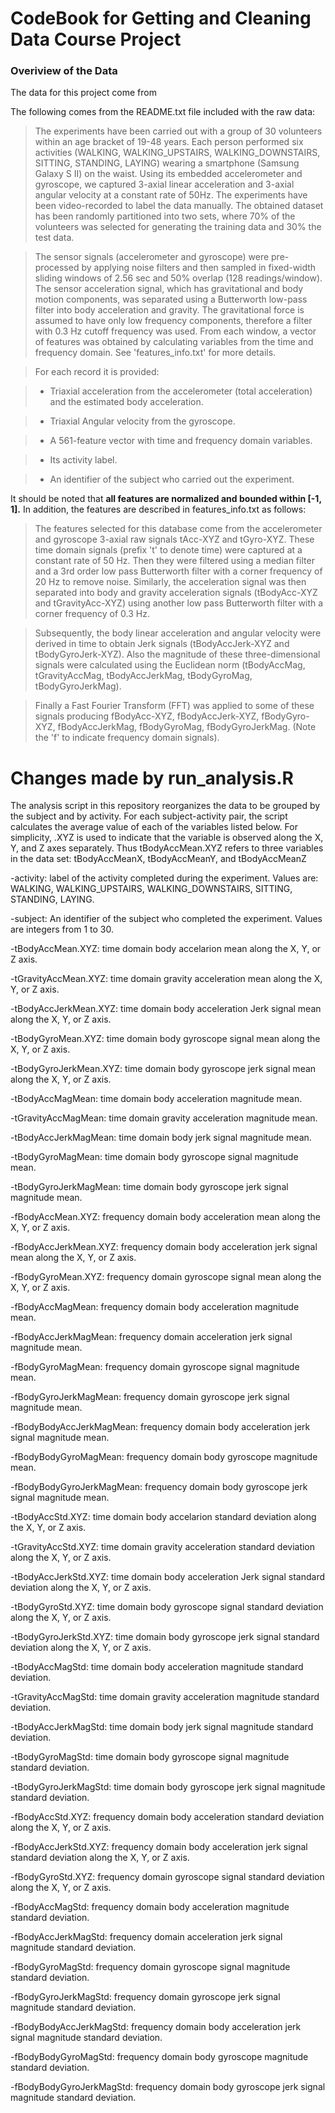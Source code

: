 # CodeBook for Getting and Cleaning Data Course Project

### Overiview of the Data
The data for this project come from 

The following comes from the README.txt file included with the raw data:

>The experiments have been carried out with a group of 30 volunteers within an age bracket of 19-48 years. Each person performed six activities (WALKING, WALKING_UPSTAIRS, WALKING_DOWNSTAIRS, SITTING, STANDING, LAYING) wearing a smartphone (Samsung Galaxy S II) on the waist. Using its embedded accelerometer and gyroscope, we captured 3-axial linear acceleration and 3-axial angular velocity at a constant rate of 50Hz. The experiments have been video-recorded to label the data manually. The obtained dataset has been randomly partitioned into two sets, where 70% of the volunteers was selected for generating the training data and 30% the test data. 

>The sensor signals (accelerometer and gyroscope) were pre-processed by applying noise filters and then sampled in fixed-width sliding windows of 2.56 sec and 50% overlap (128 readings/window). The sensor acceleration signal, which has gravitational and body motion components, was separated using a Butterworth low-pass filter into body acceleration and gravity. The gravitational force is assumed to have only low frequency components, therefore a filter with 0.3 Hz cutoff frequency was used. From each window, a vector of features was obtained by calculating variables from the time and frequency domain. See 'features_info.txt' for more details. 

>For each record it is provided:

>- Triaxial acceleration from the accelerometer (total acceleration) and the estimated body acceleration.

>- Triaxial Angular velocity from the gyroscope. 

>- A 561-feature vector with time and frequency domain variables. 

>- Its activity label. 

>- An identifier of the subject who carried out the experiment.

It should be noted that <b>all features are normalized and bounded within [-1, 1].</b> In addition, the features are described in features_info.txt as follows:

>The features selected for this database come from the accelerometer and gyroscope 3-axial raw signals tAcc-XYZ and tGyro-XYZ. These time domain signals (prefix 't' to denote time) were captured at a constant rate of 50 Hz. Then they were filtered using a median filter and a 3rd order low pass Butterworth filter with a corner frequency of 20 Hz to remove noise. Similarly, the acceleration signal was then separated into body and gravity acceleration signals (tBodyAcc-XYZ and tGravityAcc-XYZ) using another low pass Butterworth filter with a corner frequency of 0.3 Hz. 

>Subsequently, the body linear acceleration and angular velocity were derived in time to obtain Jerk signals (tBodyAccJerk-XYZ and tBodyGyroJerk-XYZ). Also the magnitude of these three-dimensional signals were calculated using the Euclidean norm (tBodyAccMag, tGravityAccMag, tBodyAccJerkMag, tBodyGyroMag, tBodyGyroJerkMag). 

>Finally a Fast Fourier Transform (FFT) was applied to some of these signals producing fBodyAcc-XYZ, fBodyAccJerk-XYZ, fBodyGyro-XYZ, fBodyAccJerkMag, fBodyGyroMag, fBodyGyroJerkMag. (Note the 'f' to indicate frequency domain signals). 

# Changes made by run_analysis.R
The analysis script in this repository reorganizes the data to be grouped by the subject 
and by activity. For each subject-activity pair, the script calculates the average value of
each of the variables listed below. For simplicity, .XYZ is used to indicate that the variable is observed along the X, Y, and Z axes separately. Thus tBodyAccMean.XYZ refers to three variables in the data set: tBodyAccMeanX, tBodyAccMeanY, and tBodyAccMeanZ

-activity: label of the activity completed during the experiment. Values are:
	WALKING, WALKING_UPSTAIRS, WALKING_DOWNSTAIRS, SITTING, STANDING, LAYING.

-subject: An identifier of the subject who completed the experiment. Values are integers from 1 to 30.

-tBodyAccMean.XYZ: time domain body accelarion mean along the X, Y, or Z axis.

-tGravityAccMean.XYZ: time domain gravity acceleration mean along the X, Y, or Z axis.

-tBodyAccJerkMean.XYZ: time domain body acceleration Jerk signal mean along the X, Y, or Z axis. 

-tBodyGyroMean.XYZ: time domain body gyroscope signal mean along the X, Y, or Z axis.

-tBodyGyroJerkMean.XYZ: time domain body gyroscope jerk signal mean along the X, Y, or Z axis.

-tBodyAccMagMean: time domain body acceleration magnitude mean.

-tGravityAccMagMean: time domain gravity acceleration magnitude mean.

-tBodyAccJerkMagMean: time domain body jerk signal magnitude mean.

-tBodyGyroMagMean: time domain body gyroscope signal magnitude mean.

-tBodyGyroJerkMagMean: time domain body gyroscope jerk signal magnitude mean.

-fBodyAccMean.XYZ: frequency domain body acceleration mean along the X, Y, or Z axis.

-fBodyAccJerkMean.XYZ: frequency domain body acceleration jerk signal mean along the X, Y, or Z axis.

-fBodyGyroMean.XYZ: frequency domain gyroscope signal mean along the X, Y, or Z axis.

-fBodyAccMagMean: frequency domain body acceleration magnitude mean.

-fBodyAccJerkMagMean: frequency domain acceleration jerk signal magnitude mean.

-fBodyGyroMagMean: frequency domain gyroscope signal magnitude mean.

-fBodyGyroJerkMagMean: frequency domain gyroscope jerk signal magnitude mean.

-fBodyBodyAccJerkMagMean: frequency domain body acceleration jerk signal magnitude mean.

-fBodyBodyGyroMagMean: frequency domain body gyroscope magnitude mean.

-fBodyBodyGyroJerkMagMean: frequency domain body gyroscope jerk signal magnitude mean.

-tBodyAccStd.XYZ: time domain body accelarion standard deviation along the X, Y, or Z axis.

-tGravityAccStd.XYZ: time domain gravity acceleration standard deviation along the X, Y, or Z axis.

-tBodyAccJerkStd.XYZ: time domain body acceleration Jerk signal standard deviation along the X, Y, or Z axis. 

-tBodyGyroStd.XYZ: time domain body gyroscope signal standard deviation along the X, Y, or Z axis.

-tBodyGyroJerkStd.XYZ: time domain body gyroscope jerk signal standard deviation along the X, Y, or Z axis.

-tBodyAccMagStd: time domain body acceleration magnitude standard deviation.

-tGravityAccMagStd: time domain gravity acceleration magnitude standard deviation.

-tBodyAccJerkMagStd: time domain body jerk signal magnitude standard deviation.

-tBodyGyroMagStd: time domain body gyroscope signal magnitude standard deviation.

-tBodyGyroJerkMagStd: time domain body gyroscope jerk signal magnitude standard deviation.

-fBodyAccStd.XYZ: frequency domain body acceleration standard deviation along the X, Y, or Z axis.

-fBodyAccJerkStd.XYZ: frequency domain body acceleration jerk signal standard deviation along the X, Y, or Z axis.

-fBodyGyroStd.XYZ: frequency domain gyroscope signal standard deviation along the X, Y, or Z axis.

-fBodyAccMagStd: frequency domain body acceleration magnitude standard deviation.

-fBodyAccJerkMagStd: frequency domain acceleration jerk signal magnitude standard deviation.

-fBodyGyroMagStd: frequency domain gyroscope signal magnitude standard deviation.

-fBodyGyroJerkMagStd: frequency domain gyroscope jerk signal magnitude standard deviation.

-fBodyBodyAccJerkMagStd: frequency domain body acceleration jerk signal magnitude standard deviation.

-fBodyBodyGyroMagStd: frequency domain body gyroscope magnitude standard deviation.

-fBodyBodyGyroJerkMagStd: frequency domain body gyroscope jerk signal magnitude standard deviation.
